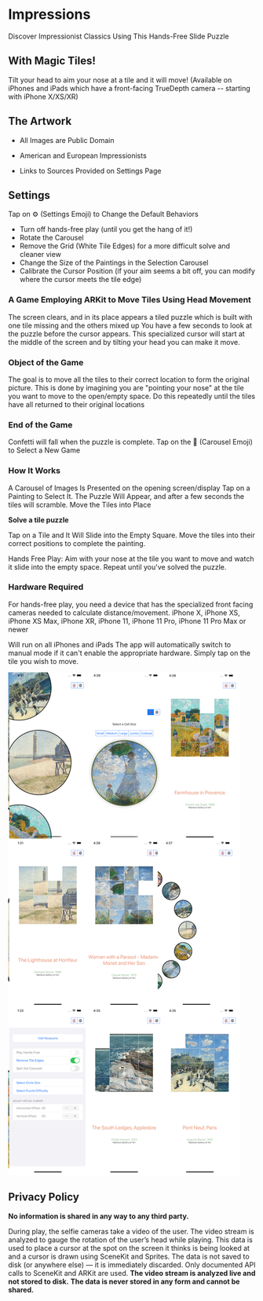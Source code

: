 # Impressions
Discover Impressionist Classics Using This Hands-Free Slide Puzzle

## With Magic Tiles!

Tilt your head to aim your nose at a tile and it will move!
(Available on iPhones and iPads which have a front-facing TrueDepth camera -- starting with iPhone X/XS/XR) 

## The Artwork

- All Images are Public Domain 

- American and European Impressionists

- Links to Sources Provided on Settings Page

 ## Settings
 
 Tap on ⚙️ (Settings Emoji) to Change the Default Behaviors
 - Turn off hands-free play (until you get the hang of it!)
 - Rotate the Carousel
 - Remove the Grid (White Tile Edges) for a more difficult solve and cleaner view
 - Change the Size of the Paintings in the Selection Carousel
 - Calibrate the Cursor Position (if your aim seems a bit off, you can modify where the cursor meets the tile edge)
 
### A Game Employing ARKit to Move Tiles Using Head Movement

The screen clears, and in its place appears a tiled puzzle which is built with one tile missing and the others mixed up
You have a few seconds to look at the puzzle before the cursor appears.
This specialized cursor will start at the middle of the screen and by tilting your head you can make it move.

### Object of the Game
The goal  is to move all the tiles to their correct location to form the original picture.
This is done by imagining you are "pointing your nose" at the tile you want to move to the open/empty space.
Do this repeatedly until the tiles have all returned to their original locations

### End of the Game
Confetti will fall when the puzzle is complete.
Tap on the 🎡 (Carousel Emoji) to Select a New Game

### How It Works
A Carousel of Images Is Presented on the opening screen/display
Tap on a Painting to Select It.
The Puzzle Will Appear, and after a few seconds the tiles will scramble.
Move the Tiles into Place

**Solve a tile puzzle**
 
 Tap on a Tile and It Will Slide into the Empty Square.
 Move the tiles into their correct positions to complete the painting.
 
 Hands Free Play:
 Aim with your nose at the tile you want to move and watch it slide into the empty space.
 Repeat until you've solved the puzzle.
 

### Hardware Required

For hands-free play, you need a device that has the specialized front facing cameras needed to calculate distance/movement.
iPhone X, iPhone XS, iPhone XS Max, iPhone XR, iPhone 11, iPhone 11 Pro, iPhone 11 Pro Max  or newer

Will run on all iPhones and iPads
The app will automatically switch to manual mode if it can't enable the appropriate hardware.
Simply tap on the tile you wish to move.


![ScreenShots](https://github.com/Mozahler/Impressions/blob/main/Composite_12_ProMax.png)

## Privacy Policy

**No information is shared in any way to any third party.**

During play, the selfie cameras take a video of the user. The video stream is analyzed to gauge the rotation of the user’s head while playing. This data is used to place a cursor at the spot on the screen it thinks is being looked at and a cursor is drawn using SceneKit and Sprites. The data is not saved to disk (or anywhere else) — it is immediately discarded. Only documented API calls to SceneKit and ARKit are used.
**The video stream is analyzed live and not stored to disk.**
**The data is never stored in any form and cannot be shared.**
